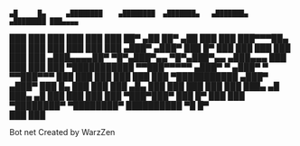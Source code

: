 #      
    ▄█     █▄     ▄████████    ▄████████  ▄███████▄   ▄███████▄     ▄████████ ███▄▄▄▄   
   ███     ███   ███    ███   ███    ███ ██▀     ▄██ ██▀     ▄██   ███    ███ ███▀▀▀██▄ 
   ███     ███   ███    ███   ███    ███       ▄███▀       ▄███▀   ███    █▀  ███   ███ 
   ███     ███   ███    ███  ▄███▄▄▄▄██▀  ▀█▀▄███▀▄▄  ▀█▀▄███▀▄▄  ▄███▄▄▄     ███   ███ 
   ███     ███ ▀███████████ ▀▀███▀▀▀▀▀     ▄███▀   ▀   ▄███▀   ▀ ▀▀███▀▀▀     ███   ███ 
   ███     ███   ███    ███ ▀███████████ ▄███▀       ▄███▀         ███    █▄  ███   ███ 
   ███ ▄█▄ ███   ███    ███   ███    ███ ███▄     ▄█ ███▄     ▄█   ███    ███ ███   ███ 
    ▀███▀███▀    ███    █▀    ███    ███  ▀████████▀  ▀████████▀   ██████████  ▀█   █▀  
                              ███    ███                                                
                              
Bot net Created by WarzZen
